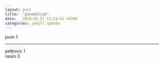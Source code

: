 ```yaml
---
layout: post
title:  "ponedeljak"
date:   2019-05-27 13:14:41 +0200
categories: jekyll update
---
```



jovin 1  

***

petkovic 1  
nesin 3  